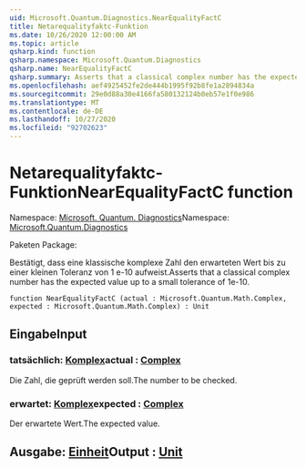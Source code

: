 ```yaml
---
uid: Microsoft.Quantum.Diagnostics.NearEqualityFactC
title: Netarequalityfaktc-Funktion
ms.date: 10/26/2020 12:00:00 AM
ms.topic: article
qsharp.kind: function
qsharp.namespace: Microsoft.Quantum.Diagnostics
qsharp.name: NearEqualityFactC
qsharp.summary: Asserts that a classical complex number has the expected value up to a small tolerance of 1e-10.
ms.openlocfilehash: aef4925452fe2de444b1995f92b8fe1a2894834a
ms.sourcegitcommit: 29e0d88a30e4166fa580132124b0eb57e1f0e986
ms.translationtype: MT
ms.contentlocale: de-DE
ms.lasthandoff: 10/27/2020
ms.locfileid: "92702623"
---
```

# <a name="nearequalityfactc-function"></a><span data-ttu-id="6d5da-102">Netarequalityfaktc-Funktion</span><span class="sxs-lookup"><span data-stu-id="6d5da-102">NearEqualityFactC function</span></span>

<span data-ttu-id="6d5da-103">Namespace: [Microsoft. Quantum. Diagnostics](xref:Microsoft.Quantum.Diagnostics)</span><span class="sxs-lookup"><span data-stu-id="6d5da-103">Namespace: [Microsoft.Quantum.Diagnostics](xref:Microsoft.Quantum.Diagnostics)</span></span>

<span data-ttu-id="6d5da-104">Paketen [](https://nuget.org/packages/)</span><span class="sxs-lookup"><span data-stu-id="6d5da-104">Package: [](https://nuget.org/packages/)</span></span>


<span data-ttu-id="6d5da-105">Bestätigt, dass eine klassische komplexe Zahl den erwarteten Wert bis zu einer kleinen Toleranz von 1 e-10 aufweist.</span><span class="sxs-lookup"><span data-stu-id="6d5da-105">Asserts that a classical complex number has the expected value up to a small tolerance of 1e-10.</span></span>

```qsharp
function NearEqualityFactC (actual : Microsoft.Quantum.Math.Complex, expected : Microsoft.Quantum.Math.Complex) : Unit
```


## <a name="input"></a><span data-ttu-id="6d5da-106">Eingabe</span><span class="sxs-lookup"><span data-stu-id="6d5da-106">Input</span></span>

### <a name="actual--complex"></a><span data-ttu-id="6d5da-107">tatsächlich: [Komplex](xref:Microsoft.Quantum.Math.Complex)</span><span class="sxs-lookup"><span data-stu-id="6d5da-107">actual : [Complex](xref:Microsoft.Quantum.Math.Complex)</span></span>

<span data-ttu-id="6d5da-108">Die Zahl, die geprüft werden soll.</span><span class="sxs-lookup"><span data-stu-id="6d5da-108">The number to be checked.</span></span>


### <a name="expected--complex"></a><span data-ttu-id="6d5da-109">erwartet: [Komplex](xref:Microsoft.Quantum.Math.Complex)</span><span class="sxs-lookup"><span data-stu-id="6d5da-109">expected : [Complex](xref:Microsoft.Quantum.Math.Complex)</span></span>

<span data-ttu-id="6d5da-110">Der erwartete Wert.</span><span class="sxs-lookup"><span data-stu-id="6d5da-110">The expected value.</span></span>



## <a name="output--unit"></a><span data-ttu-id="6d5da-111">Ausgabe: [Einheit](xref:microsoft.quantum.lang-ref.unit)</span><span class="sxs-lookup"><span data-stu-id="6d5da-111">Output : [Unit](xref:microsoft.quantum.lang-ref.unit)</span></span>

